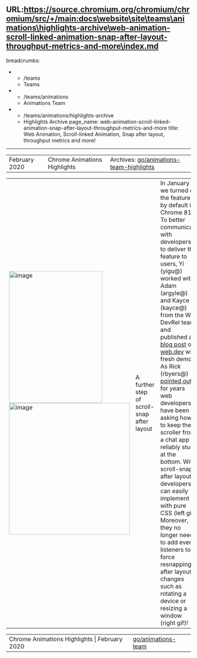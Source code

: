URL:https://source.chromium.org/chromium/chromium/src/+/main:docs\website\site\teams\animations\highlights-archive\web-animation-scroll-linked-animation-snap-after-layout-throughput-metrics-and-more\index.md
---
breadcrumbs:
- - /teams
  - Teams
- - /teams/animations
  - Animations Team
- - /teams/animations/highlights-archive
  - Highlights Archive
page_name: web-animation-scroll-linked-animation-snap-after-layout-throughput-metrics-and-more
title: Web Animation, Scroll-linked Animation, Snap after layout, throughput metrics
  and more!
---

<table>
<tr>

<td>February 2020</td>

<td>Chrome Animations Highlights</td>

<td>Archives: <a href="http://go/animations-team-highlights">go/animations-team-highlights</a></td>

</tr>
</table>

<table>
<tr>

<td><img alt="image" src="https://lh6.googleusercontent.com/Duuu09yTSsJWnz8tD3LTf_8Efkat2mPX-57vvznGOi2ztEqT4jaREe0m6l_HTxhef-ztUn4IM2QsVA5VRpqu1DAQuJF2IMnuzkgnY1pXx5UneEIkdF88GxKN6LhRkMB1_9WfN48Q" height=360 width=254><img alt="image" src="https://lh5.googleusercontent.com/Pq6YWdKed4hu4OrROqEtMyda4ULyRcRr_Vvf6OAs2OMibUkmCQrZ7khiug4QjV2pEEAwpmaKAMQjdUQLaNrKvHS3z5VvNQ0s0s-KbOTJ9Ww1FwFlcK1-RY_ff41-jU-zirkVrgWD" height=359 width=329></td>

<td>A further step of scroll-snap after layout</td>

<td>In January we turned on the feature by default in Chrome 81. To better communicate with developers to deliver the feature to users, Yi (yigu@) worked with Adam (argyle@) and Kayce (kayce@) from the Web DevRel team and published a <a href="https://web.dev/snap-after-layout/">blog post</a> on <a href="http://web.dev">web.dev</a> with fresh demos. As Rick (rbyers@) <a href="https://twitter.com/RickByers/status/1235318530565984257">pointed out</a>, for years web developers have been asking how to keep the scroller from a chat app reliably stuck at the bottom. With scroll-snap after layout, developers can easily implement it with pure CSS (left gif). Moreover, they no longer need to add event listeners to force resnapping after layout changes such as rotating a device or resizing a window (right gif)!</td>

<td><table></td>
<td><tr></td>

<td><td>function flip() {</td></td>

<td><td> anim.playbackRate = -anim.playbackRate;</td></td>

<td><td>}</td></td>

<td><td>Updating playbackRate caused unwanted jumping back and forwards, as an animation was not marked as outdated when resuming from a finished state.</td></td>

<td><td><img alt="image" src="https://lh4.googleusercontent.com/qwecDRWN-ff5APjwvnBG-lmKnBTblQKFibqIJ5yQYJHSSRfZ63ccR-CfQqoLbl65JRktpUKHNl56OtALLB5C7vaGrRKnfotZxaxwCPpfe58vxam0XFKjTDCiKlBz1gXOjMWWbnuO" height=147 width=265></td></td>

<td></tr></td>
<td></table></td>

<td><table></td>
<td><tr></td>

<td></tr></td>
<td><tr></td>
<td></tr></td>
<td><tr></td>

<td><td>document.body.addEventListener(</td></td>

<td><td> 'mousemove', evt =&gt; {</td></td>

<td><td> const animation = circle.animate(</td></td>

<td><td> { transform : 'translate(...)' },</td></td>

<td><td> { duration: 500, fill: 'forwards' }</td></td>

<td><td> );</td></td>

<td><td> animation.finished.then(() =&gt; {</td></td>

<td><td> animation.commitStyles();</td></td>

<td><td> animation.cancel();</td></td>

<td><td> });</td></td>

<td><td>});</td></td>

<td><td><img alt="image" src="https://lh6.googleusercontent.com/z5MCQctf8obsWW1sjlgqFKVR3vS4cvO9hnmJ3ORHu-uxuQ4gNeW7zFmIcMfLcXDUrERJdXJRn6ZWz7sO8rB7dGd_7R1qqRcLVnh4jSyYikPLrFqVHMsbVL3r_28KYcHMpCJuPiJv" height=133 width=248></td></td>

<td><td>Require layout object when resolving style since style could be box size dependent.</td></td>

<td></tr></td>
<td><tr></td>

<td><td colspan=2># Animation.commitStyles did not correctly handle transforms</td></td>

<td></tr></td>
<td><tr></td>

<td><td colspan=2>Web Animation on the way</td></td>

<td><td colspan=2>The team has made solid progress on new features and bug fixes. Kevin fixed the two regressions above. George (gtsteel@) completed the work on pseudo-element animations on both <a href="https://github.com/w3c/csswg-drafts/pull/4616">specification</a> and <a href="https://chromium-review.googlesource.com/c/chromium/src/+/2031986">implementation</a> sides. As usual, Hao (haozhes@) made our implementation more interoperable by passing more wpt tests!</td></td>

<td><td colspan=2><img alt="image" src="https://lh4.googleusercontent.com/qUQHx8YY3PrU0F3X-9OfErZR9IwlHsKsCElzfR8h0v9xGR824m708ECrqY_z6gvJHTRSIQWJH1pol7Sshj9rd2BkRqU0Q3jH8H8RSXVTZcXyO5NgXO4zigsDSUzncj_vUbXVvJAj" height=248 width=555></td></td>

<td><td colspan=2><img alt="image" src="https://lh4.googleusercontent.com/tg1Bvj-WJkkw_QW8zVhsgu5AEO-blW-gYIZZL_l-nqcDPxQO89L0l3JIREtJ0-XMhXmEMIy-xDC36QbWsi-LsbHRpy8-7p57ppOCoyI922ZnUvkn64INt1hyGlg_J9HbZzCkov1a" height=251 width=555></td></td>

<td><td colspan=2>A new path of throughput metrics</td></td>

<td><td colspan=2>Frame throughput measures the smoothness of Chrome renderer. i.e. higher is better. However, it makes the UMA timeline hard to read. e.g. usually 90th percentile represents the 90% users with better results but it’s opposite in the throughput metrics. To better align with the UMA timeline, Xida (xidachen@) inverted the metrics Throughput with PercentDroppedFrames which still measures the performance but in a more readable way. For example, the graph in the above shows that at 90th percentile we have ~80% frames dropped.</td></td>

<td><td colspan=2>Scroll-linked animations</td></td>

<td><td colspan=2>We have been collaborating with Microsoft engineers towards shipping scroll-linked animations. Both Majid (majidvp@) and Olga (<a href="mailto:gerchiko@microsoft.com">gerchiko@microsoft.com</a>) became the <a href="https://drafts.csswg.org/scroll-animations/">specification editors</a> which helps with driving specification discussions and updates. This month, Majid wrote a <a href="https://github.com/w3c/csswg-drafts/pull/4751">PR</a> for css syntax and reviewed <a href="https://github.com/w3c/csswg-drafts/pull/4750">PR</a> to remove ScrollTimeline.fill. Gene (girard@) and Rob (flackr@) helped with reviewing all the outstanding spec issues and prioritized them. On the implementation side, Olga made solid progress on implementing scroll offset <a href="https://wicg.github.io/scroll-animations/#avoiding-cycles">snapshotting</a>; Majid started to prototype <a href="https://chromium-review.googlesource.com/c/chromium/src/+/2070673">element based scroll offset</a> and Yi started to add support for <a href="https://chromium-review.googlesource.com/c/chromium/src/+/2084088">composited scroll-linked animations</a>.</td></td>

<td></tr></td>
<td></table></td>

</tr>
</table>

<table>
<tr>

<td>Chrome Animations Highlights | February 2020</td>

<td><a href="http://go/animations-team">go/animations-team</a></td>

</tr>
</table>
